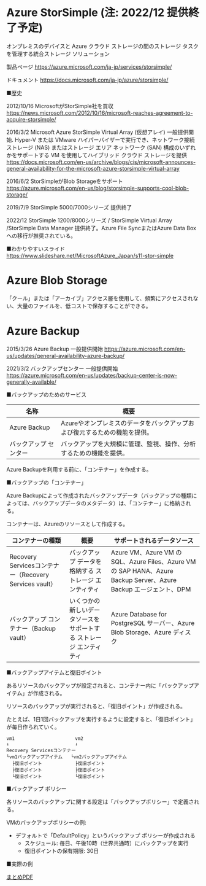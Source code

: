 # Azure StorSimple (注: 2022/12 提供終了予定)

オンプレミスのデバイスと Azure クラウド ストレージの間のストレージ タスクを管理する統合ストレージ ソリューション

製品ページ
https://azure.microsoft.com/ja-jp/services/storsimple/

ドキュメント
https://docs.microsoft.com/ja-jp/azure/storsimple/

■歴史

2012/10/16 MicrosoftがStorSimple社を買収
https://news.microsoft.com/2012/10/16/microsoft-reaches-agreement-to-acquire-storsimple/

2016/3/2 Microsoft Azure StorSimple Virtual Array (仮想アレイ) 一般提供開始. Hyper-V または VMware ハイパーバイザーで実行でき、ネットワーク接続ストレージ (NAS) またはストレージ エリア ネットワーク (SAN) 構成のいずれかをサポートする VM を使用してハイブリッド クラウド ストレージを提供
https://docs.microsoft.com/en-us/archive/blogs/cis/microsoft-announces-general-availability-for-the-microsoft-azure-storsimple-virtual-array

2016/6/2 StorSimpleがBlob Storageをサポート
https://azure.microsoft.com/en-us/blog/storsimple-supports-cool-blob-storage/


2019/7/9 StorSimple 5000/7000シリーズ 提供終了

2022/12 StorSimple 1200/8000シリーズ / StorSimple Virtual Array /StorSimple Data Manager 提供終了。Azure File SyncまたはAzure Data Boxへの移行が推奨されている。

■わかりやすいスライド
https://www.slideshare.net/MicrosoftAzure_Japan/s11-stor-simple


# Azure Blob Storage

「クール」または「アーカイブ」アクセス層を使用して、頻繁にアクセスされない、大量のファイルを、低コストで保存することができる。

# Azure Backup


2015/3/26 Azure Backup 一般提供開始 https://azure.microsoft.com/en-us/updates/general-availability-azure-backup/

2021/3/2 バックアップセンター 一般提供開始 https://azure.microsoft.com/en-us/updates/backup-center-is-now-generally-available/


■バックアップのためのサービス

|名称|概要|
|-|-|
|Azure Backup|Azureやオンプレミスのデータをバックアップおよび復元するための機能を提供。|
|バックアップ センター|バックアップを大規模に管理、監視、操作、分析するための機能を提供。|

Azure Backupを利用する前に、「コンテナー」を作成する。

■バックアップの「コンテナー」

Azure Backupによって作成されたバックアップデータ（バックアップの種類によっては、バックアップデータのメタデータ）は、「コンテナー」に格納される。

コンテナーは、Azureのリソースとして作成する。


|コンテナーの種類|概要|サポートされるデータソース|
|-|-|-|
|Recovery Servicesコンテナー（Recovery Services vault）|バックアップ データを格納する ストレージ エンティティ|Azure VM、Azure VM の SQL、Azure Files、Azure VM の SAP HANA、Azure Backup Server、Azure Backup エージェント、DPM|
|バックアップ コンテナー（Backup vault）|いくつかの新しいデータソースをサポートする ストレージ エンティティ|Azure Database for PostgreSQL サーバー、Azure Blob Storage、Azure ディスク|

■バックアップアイテムと復旧ポイント

あるリソースのバックアップが設定されると、コンテナー内に「バックアップアイテム」が作成される。

リソースのバックアップが実行されると、「復旧ポイント」が作成される。

たとえば、1日1回バックアップを実行するように設定すると、「復旧ポイント」が毎日作られていく。

```
vm1                      vm2
↓                        ↓
Recovery Servicesコンテナー
└vm1バックアップアイテム   └vm2バックアップアイテム
  ├復旧ポイント            ├復旧ポイント
  ├復旧ポイント            ├復旧ポイント
  └復旧ポイント            └復旧ポイント
```

■バックアップ ポリシー

各リソースのバックアップに関する設定は「バックアップポリシー」で定義される。

VMのバックアップポリシーの例:

- デフォルトで「DefaultPolicy」というバックアップ ポリシーが作成される
  - スケジュール: 毎日、午後10時（世界共通時）にバックアップを実行
  - 復旧ポイントの保有期限: 30日

■実際の例

[まとめPDF](../AZ-104/pdf/mod10/データ保護とバックアップ.pdf)


